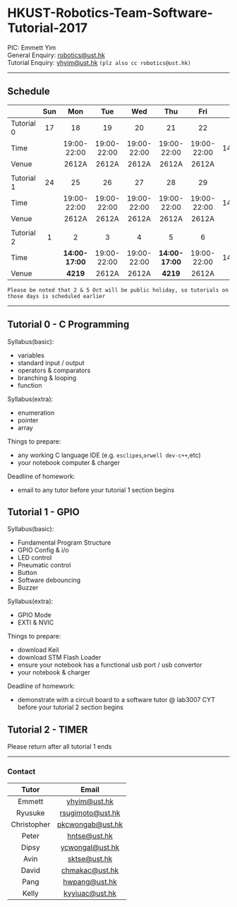 # HKUST-Robotics-Team-Software-Tutorial-2017

PIC: Emmett Yim<br>
General Enquiry: robotics@ust.hk<br>
Tutorial Enquiry: yhyim@ust.hk ```(plz also cc robotics@ust.hk)```<br>

---

## Schedule
| | Sun | Mon | Tue | Wed | Thu | Fri | Sat |
| :--- | :---: | :---: | :---: | :---: | :---: | :---: | :---: |
| Tutorial 0 | 17 | 18 | 19 | 20 | 21 | 22 | 23 |
| Time | | 19:00-22:00 | 19:00-22:00 | 19:00-22:00 | 19:00-22:00 | 19:00-22:00 | 14:00-:1700 |
| Venue | | 2612A | 2612A | 2612A | 2612A | 2612A | 2612A |
| | | | | | |
| Tutorial 1 | 24 | 25 | 26 | 27 | 28 | 29 | 30 |
| Time | | 19:00-22:00 | 19:00-22:00 | 19:00-22:00 | 19:00-22:00 | 19:00-22:00 | 14:00-17:00 |
| Venue | | 2612A | 2612A | 2612A | 2612A | 2612A | 2612A |
| | | | | | |
| Tutorial 2 | 1 | 2 | 3 | 4 | 5 | 6 | 7 |
| Time | | **14:00-17:00** | 19:00-22:00 | 19:00-22:00 | **14:00-17:00** | 19:00-22:00 | 14:00-17:00 |
| Venue | | **4219** | 2612A | 2612A | **4219** | 2612A | 2612A |

```Please be noted that 2 & 5 Oct will be public holiday, so tutorials on those days is scheduled earlier```

---

## Tutorial 0 - C Programming
Syllabus(basic):
- variables
- standard input / output
- operators & comparators
- branching & looping
- function

Syllabus(extra):
- enumeration
- pointer
- array

Things to prepare:
- any working C language IDE (e.g. ```esclipes```,```orwell dev-c++```,etc)
- your notebook computer & charger

Deadline of homework:
- email to any tutor before your tutorial 1 section begins

## Tutorial 1 - GPIO
Syllabus(basic):
- Fundamental Program Structure
- GPIO Config & i/o
- LED control
- Pneumatic control
- Button
- Software debouncing
- Buzzer

Syllabus(extra):
- GPIO Mode
- EXTI & NVIC

Things to prepare:
- download Keil
- download STM Flash Loader
- ensure your notebook has a functional usb port / usb convertor
- your notebook & charger

Deadline of homework:
- demonstrate with a circuit board to a software tutor @ lab3007 CYT before your tutorial 2 section begins

## Tutorial 2 - TIMER
Please return after all tutorial 1 ends

---

### Contact
| Tutor | Email |
| :---: | :---: |
| Emmett | yhyim@ust.hk |
| Ryusuke | rsugimoto@ust.hk |
| Christopher | pkcwongab@ust.hk |
| Peter | hntse@ust.hk |
| Dipsy | ycwongal@ust.hk |
| Avin | sktse@ust.hk |
| David | chmakac@ust.hk |
| Pang | hwpang@ust.hk |
| Kelly | kyyiuac@ust.hk |
